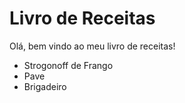 # Livro de Receitas 

Olá, bem vindo ao meu livro de receitas!

 - Strogonoff de Frango
 - Pave
 - Brigadeiro
